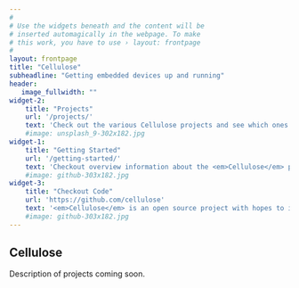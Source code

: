 ```yaml
---
#
# Use the widgets beneath and the content will be
# inserted automagically in the webpage. To make
# this work, you have to use › layout: frontpage
#
layout: frontpage
title: "Cellulose"
subheadline: "Getting embedded devices up and running"
header:
   image_fullwidth: ""
widget-2:
    title: "Projects"
    url: '/projects/'
    text: 'Check out the various Cellulose projects and see which ones may be of interest to you.'
    #image: unsplash_9-302x182.jpg
widget-1:
    title: "Getting Started"
    url: '/getting-started/'
    text: 'Checkout overview information about the <em>Cellulose</em> projects and how they may be used and fit together'
    #image: github-303x182.jpg
widget-3:
    title: "Checkout Code"
    url: 'https://github.com/cellulose'
    text: '<em>Cellulose</em> is an open source project with hopes to increase use of Elixir/Erlang on embedded devices. Please feel free to check out the source, use it as you with, and contribute any improvements you wish.'
    #image: github-303x182.jpg
---
```



## Cellulose

Description of projects coming soon.
